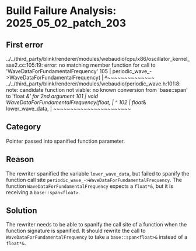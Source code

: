 # Build Failure Analysis: 2025_05_02_patch_203

## First error

../../third_party/blink/renderer/modules/webaudio/cpu/x86/oscillator_kernel_sse2.cc:105:19: error: no matching member function for call to 'WaveDataForFundamentalFrequency'
  105 |   periodic_wave_->WaveDataForFundamentalFrequency(
      |   ~~~~~~~~~~~~~~~~^~~~~~~~~~~~~~~~~~~~~~~~~~~~~~~
../../third_party/blink/renderer/modules/webaudio/periodic_wave.h:101:8: note: candidate function not viable: no known conversion from 'base::span<float>' to 'float *&' for 2nd argument
  101 |   void WaveDataForFundamentalFrequency(float,
      |        ^
  102 |                                        float*& lower_wave_data,
      |                                        ~~~~~~~~~~~~~~~~~~~~~~~

## Category
Pointer passed into spanified function parameter.

## Reason
The rewriter spanified the variable `lower_wave_data`, but failed to spanify the function call site `periodic_wave_->WaveDataForFundamentalFrequency`. The function `WaveDataForFundamentalFrequency` expects a `float*&`, but it is receiving a `base::span<float>`.

## Solution
The rewriter needs to be able to spanify the call site of a function when the function signature is spanified. It should rewrite the call to `WaveDataForFundamentalFrequency` to take a `base::span<float>&` instead of a `float*&`.